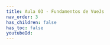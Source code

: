 ```yaml
---
title: Aula 03 - Fundamentos de VueJs
nav_order: 3
has_children: false
has_toc: false
youtubeId: 
---
```

